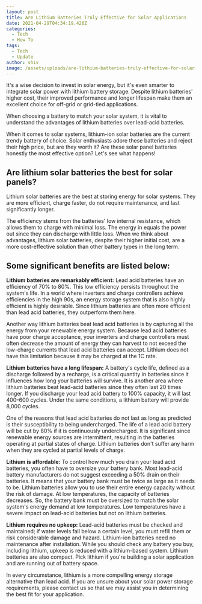 ```yaml
---
layout: post
title: Are Lithium Batteries Truly Effective for Solar Applications
date: 2021-04-29T04:34:19.426Z
categories:
  - Tech
  - How To
tags:
  - Tech
  - Update
author: shiv
image: /assets/uploads/are-lithium-batteries-truly-effective-for-solar-applications.jpg
---
```

<p>It's a wise decision to invest in solar energy, but it's even smarter to integrate solar power with lithium battery storage. Despite lithium batteries' higher cost, their improved performance and longer lifespan make them an excellent choice for off-grid or grid-tied applications.</p>
<p>When choosing a battery to match your solar system, it is vital to understand the advantages of lithium batteries over lead-acid batteries.</p>
<p>When it comes to solar systems, lithium-ion solar batteries are the current trendy battery of choice. Solar enthusiasts adore these batteries and reject their high price, but are they worth it? Are these solar panel batteries honestly the most effective option? Let's see what happens!</p>

<h2>Are lithium solar batteries the best for solar panels?</h2>
<p>Lithium solar batteries are the best at storing energy for solar systems. They are more efficient, charge faster, do not require maintenance, and last significantly longer.</p>
<p>The efficiency stems from the batteries' low internal resistance, which allows them to charge with minimal loss.  The energy in equals the power out since they can discharge with little loss.
When we think about advantages, lithium solar batteries, despite their higher initial cost, are a more cost-effective solution than other battery types in the long term.</p>

<h2>Some significant benefits are listed below:</h2>

<p><strong>Lithium batteries are remarkably efficient:</strong> Lead acid batteries have an efficiency of 70% to 80%. This low efficiency persists throughout the system's life. In a world where inverters and charge controllers achieve efficiencies in the high 90s, an energy storage system that is also highly efficient is highly desirable. Since lithium batteries are often more efficient than lead acid batteries, they outperform them here.</p>

<p>Another way lithium batteries beat lead acid batteries is by capturing all the energy from your renewable energy system. Because lead acid batteries have poor charge acceptance, your inverters and charge controllers must often decrease the amount of energy they can harvest to not exceed the low-charge currents that lead acid batteries can accept. Lithium does not have this limitation because it may be charged at the 1C rate.</p>

<p><strong>Lithium batteries have a long lifespan:</strong> A battery's cycle life, defined as a discharge followed by a recharge, is a critical quantity in batteries since it influences how long your batteries will survive. It is another area where lithium batteries beat lead-acid batteries since they often last 20 times longer. If you discharge your lead acid battery to 100% capacity, it will last 400–600 cycles. Under the same conditions, a lithium battery will provide 8,000 cycles.</p>

<p>One of the reasons that lead acid batteries do not last as long as predicted is their susceptibility to being undercharged. The life of a lead acid battery will be cut by 80% if it is continuously undercharged. It is significant since renewable energy sources are intermittent, resulting in the batteries operating at partial states of charge. Lithium batteries don't suffer any harm when they are cycled at partial levels of charge.</p>

<p><strong>Lithium is affordable:</strong> To control how much you drain your lead acid batteries, you often have to oversize your battery bank. Most lead-acid battery manufacturers do not suggest exceeding a 50% drain on their batteries. It means that your battery bank must be twice as large as it needs to be. Lithium batteries allow you to use their entire energy capacity without the risk of damage.
At low temperatures, the capacity of batteries decreases. So, the battery bank must be oversized to match the solar system's energy demand at low temperatures. Low temperatures have a severe impact on lead-acid batteries but not on lithium batteries.</p>

<p><strong>Lithium requires no upkeep:</strong> Lead-acid batteries must be checked and maintained; if water levels fall below a certain level, you must refill them or risk considerable damage and hazard. Lithium-ion batteries need no maintenance after installation. While you should check any battery you buy, including lithium, upkeep is reduced with a lithium-based system.
Lithium batteries are also compact. Pick lithium if you're building a solar application and are running out of battery space.</p>

<p>In every circumstance, lithium is a more compelling energy storage alternative than lead acid. If you are unsure about your solar power storage requirements, please contact us so that we may assist you in determining the best fit for your application.</p>